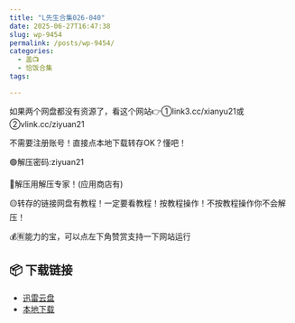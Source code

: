 ```yaml
---
title: "L先生合集026-040"
date: 2025-06-27T16:47:38
slug: wp-9454
permalink: /posts/wp-9454/
categories:
  - 盖📺
  - 恰饭合集
tags:

---
```


如果两个网盘都没有资源了，看这个网站👉①link3.cc/xianyu21或②vlink.cc/ziyuan21

不需要注册账号！直接点本地下载转存OK？懂吧！

🟢解压密码:ziyuan21

🔵解压用解压专家！(应用商店有)

🟡转存的链接网盘有教程！一定要看教程！按教程操作！不按教程操作你不会解压！

💰🈶能力的宝，可以点左下角赞赏支持一下网站运行

## 📦 下载链接
- [迅雷云盘](https://blziyuan21.com/pay-download/9454?key=903b2039f7&down_id=0)
- [本地下载](https://blziyuan21.com/pay-download/9454?key=903b2039f7&down_id=1)

